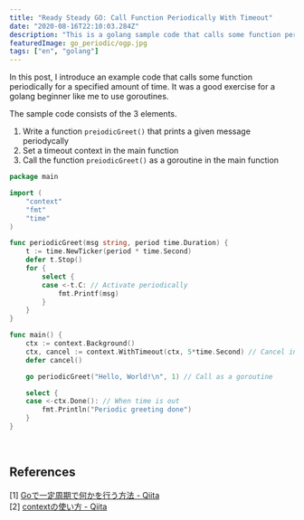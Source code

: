 ```yaml
---
title: "Ready Steady GO: Call Function Periodically With Timeout"
date: "2020-08-16T22:10:03.284Z"
description: "This is a golang sample code that calls some function periodically for a specified amount of time."
featuredImage: go_periodic/ogp.jpg
tags: ["en", "golang"]
---
```


In this post, I introduce an example code that calls some function periodically for a specified amount of time. It was a good exercise for a golang beginner like me to use goroutines.

The sample code consists of the 3 elements.

1. Write a function `preiodicGreet()` that prints a given message periodycally
2. Set a timeout context in the main function
3. Call the function `preiodicGreet()` as a goroutine in the main function

```go
package main

import (
	"context"
	"fmt"
	"time"
)

func periodicGreet(msg string, period time.Duration) {
	t := time.NewTicker(period * time.Second)
	defer t.Stop()
	for {
		select {
		case <-t.C: // Activate periodically
			fmt.Printf(msg)
		}
	}
}

func main() {
	ctx := context.Background()
	ctx, cancel := context.WithTimeout(ctx, 5*time.Second) // Cancel in 5 seconds
	defer cancel()

	go periodicGreet("Hello, World!\n", 1) // Call as a goroutine

	select {
	case <-ctx.Done(): // When time is out
		fmt.Println("Periodic greeting done")
	}
}
```
<br/>

## References
[1] [Goで一定周期で何かを行う方法 - Qiita](https://qiita.com/ruiu/items/1ea0c72088ad8f2b841e)  
[2] [contextの使い方 - Qiita](https://qiita.com/taizo/items/69d3de8622eabe8da6a2)
